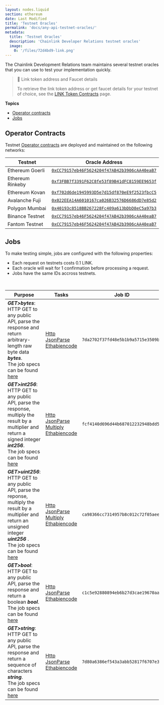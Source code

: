 ```yaml
---
layout: nodes.liquid
section: ethereum
date: Last Modified
title: 'Testnet Oracles'
permalink: 'docs/any-api-testnet-oracles/'
metadata:
  title: 'Testnet Oracles'
  description: 'Chainlink Developer Relations testnet oracles'
  image:
    0: '/files/72d4bd9-link.png'
---
```


The Chainlink Development Relations team maintains several testnet oracles that you can use to test your implementation quickly.

> 🚰 Link token address and Faucet details
>
> To retrieve the link token address or get faucet details for your testnet of choice, see the [LINK Token Contracts](/docs/link-token-contracts/) page.

**Topics**

- [Operator contracts](#operator-contracts)
- [Jobs](#jobs)

## Operator Contracts

Testnet [Operator contracts](https://github.com/smartcontractkit/chainlink/blob/develop/contracts/src/v0.7/Operator.sol) are deployed and maintained on the following networks:

| Testnet          | Oracle Address                                                                                                                    |
| ---------------- | --------------------------------------------------------------------------------------------------------------------------------- |
| Ethereum Goerli  | [`0xCC79157eb46F5624204f47AB42b3906cAA40eaB7`](https://goerli.etherscan.io/address/0xcc79157eb46f5624204f47ab42b3906caa40eab7)    |
| Ethereum Rinkeby | [`0xf3FBB7f3391F62C8fe53f89B41dFC8159EE9653f`](https://rinkeby.etherscan.io/address/0xf3FBB7f3391F62C8fe53f89B41dFC8159EE9653f)   |
| Ethereum Kovan   | [`0xf702d6de1945993D5e7d15df870eE9f2523fbcC5`](https://kovan.etherscan.io/address/0xf702d6de1945993D5e7d15df870eE9f2523fbcC5)     |
| Avalanche Fuji   | [`0x022EEA14A6010167ca026B32576D6686dD7e85d2`](https://testnet.snowtrace.io/address/0x022eea14a6010167ca026b32576d6686dd7e85d2)   |
| Polygon Mumbai   | [`0x40193c8518BB267228Fc409a613bDbD8eC5a97b3`](https://mumbai.polygonscan.com/address/0x40193c8518BB267228Fc409a613bDbD8eC5a97b3) |
| Binance Testnet  | [`0xCC79157eb46F5624204f47AB42b3906cAA40eaB7`](https://testnet.bscscan.com/address/0xCC79157eb46F5624204f47AB42b3906cAA40eaB7)    |
| Fantom Testnet   | [`0xCC79157eb46F5624204f47AB42b3906cAA40eaB7`](https://testnet.ftmscan.com/address/0xcc79157eb46f5624204f47ab42b3906caa40eab7)    |

## Jobs

To make testing simple, jobs are configured with the following properties:

- Each request on testnets costs 0.1 LINK.
- Each oracle will wait for 1 confirmation before processing a request.
- Jobs have the same IDs accross testnets.

<br>

| Purpose                                                                                                                                                                                                                            | Tasks                                                                                                                                                                                        | Job ID                             | Required&nbspParameters                                                                                                                                  | Examples                                                                                                                                                                                                            |
| ---------------------------------------------------------------------------------------------------------------------------------------------------------------------------------------------------------------------------------- | -------------------------------------------------------------------------------------------------------------------------------------------------------------------------------------------- | ---------------------------------- | -------------------------------------------------------------------------------------------------------------------------------------------------------- | ------------------------------------------------------------------------------------------------------------------------------------------------------------------------------------------------------------------- |
| **_GET>bytes_**: <br>HTTP GET to any public API, parse the response and return arbitrary-length raw byte data **_bytes_**. <br> The job specs can be found [here](/docs/direct-request-get-bytes/)                                 | [Http](/docs/jobs/task-types/http/)<br>[JsonParse](/docs/jobs/task-types/jsonparse/)<br>[Ethabiencode](/docs/jobs/task-types/eth-abi-encode/)                                                | `7da2702f37fd48e5b1b9a5715e3509b6` | <ul><li>`get`: string</li><li>`path`:&nbsp[JSONPath&nbspexpression](https://jsonpath.com/) with comma(,) delimited string</li></ul>                      | <ul><li>`req.add('get', 'https://ipfs.io/ipfs/QmZgsvrA1o1C8BGCrx6mHTqR1Ui1XqbCrtbMVrRLHtuPVD?filename=big-api-response.json')`</li><li>`req.add('path', 'image')`</li></ul>                                         |
| **_GET>int256_**: <br>HTTP GET to any public API, parse the response, multiply the result by a multiplier and return a signed integer **_int256_**. <br> The job specs can be found [here](/docs/direct-request-get-int256/)       | [Http](/docs/jobs/task-types/http/)<br>[JsonParse](/docs/jobs/task-types/jsonparse/)<br>[Multiply](/docs/jobs/task-types/multiply/)<br>[Ethabiencode](/docs/jobs/task-types/eth-abi-encode/) | `fcf4140d696d44b687012232948bdd5d` | <ul><li>`get`: string</li><li>`path`:&nbsp[JSONPath&nbspexpression](https://jsonpath.com/) with comma(,) delimited string</li><li>`times`: int</li></ul> | <ul><li>`req.add('get', 'https://min-api.cryptocompare.com/data/pricemultifull?fsyms=ETH&tsyms=USD')`</li><li>`req.add('path', 'RAW,ETH,USD,VOLUME24HOUR')`</li><li>`req.addInt('times', 10**18)`</li></ul>         |
| **_GET>uint256_**: <br>HTTP GET to any public API, parse the reponse, multiply the result by a multiplier and return an unsigned integer **_uint256_** . <br> The job specs can be found [here](/docs/direct-request-get-uint256/) | [Http](/docs/jobs/task-types/http/)<br>[JsonParse](/docs/jobs/task-types/jsonparse/)<br>[Multiply](/docs/jobs/task-types/multiply/)<br>[Ethabiencode](/docs/jobs/task-types/eth-abi-encode/) | `ca98366cc7314957b8c012c72f05aeeb` | <ul><li>`get`: string</li><li>`path`:&nbsp[JSONPath&nbspexpression](https://jsonpath.com/) with comma(,) delimited string</li><li>`times`: int</li></ul> | <ul><li>`req.add('get', 'https://min-api.cryptocompare.com/data/pricemultifull?fsyms=ETH&tsyms=USD')`</li><li>`req.add('path', 'RAW,ETH,USD,VOLUME24HOUR')`</li><li>`req.addInt('times', 10**18)`</li></ul>         |
| **_GET>bool_**: <br>HTTP GET to any public API, parse the response and return a boolean **_bool_**. <br> The job specs can be found [here](/docs/direct-request-get-bool/)                                                         | [Http](/docs/jobs/task-types/http/)<br>[JsonParse](/docs/jobs/task-types/jsonparse/)<br>[Ethabiencode](/docs/jobs/task-types/eth-abi-encode/)                                                | `c1c5e92880894eb6b27d3cae19670aa3` | <ul><li>`get`: string</li><li>`path`:&nbsp[JSONPath&nbspexpression](https://jsonpath.com/) with comma(,) delimited string</li></ul>                      | <ul><li>`req.add('get', 'https://app.proofi.com/api/verify/eip155/0xCB5085214B6318aF3dd0FBbb5E74fbF6bf332151?contract=0x2f7f7E44ca1e2Ca1A54db4222cF97ab47EE026F1')`</li><li>`req.add('path', 'approved')`</li></ul> |
| **_GET>string_**: <br>HTTP GET to any public API, parse the response and return a sequence of characters **_string_**. <br> The job specs can be found [here](/docs/direct-request-get-string/)                                    | [Http](/docs/jobs/task-types/http/)<br>[JsonParse](/docs/jobs/task-types/jsonparse/)<br>[Ethabiencode](/docs/jobs/task-types/eth-abi-encode/)                                                | `7d80a6386ef543a3abb52817f6707e3b` | <ul><li>`get`: string</li><li>`path`:&nbsp[JSONPath&nbspexpression](https://jsonpath.com/) with comma(,) delimited string</li></ul>                      | <ul><li>`req.add('get', 'https://api.coingecko.com/api/v3/coins/markets?vs_currency=usd&per_page=10')`</li><li>`req.add('path', '0,id')`</li></ul>                                                                  |
